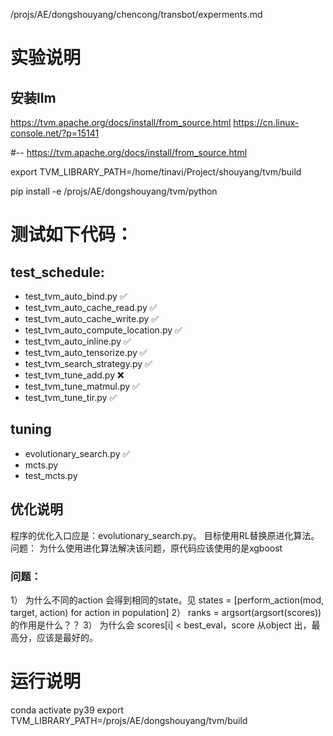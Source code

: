 /projs/AE/dongshouyang/chencong/transbot/experments.md
# 实验说明

## 安装llm
https://tvm.apache.org/docs/install/from_source.html
https://cn.linux-console.net/?p=15141

#--
https://tvm.apache.org/docs/install/from_source.html

export TVM_LIBRARY_PATH=/home/tinavi/Project/shouyang/tvm/build

pip install -e /projs/AE/dongshouyang/tvm/python

# 测试如下代码：

## test_schedule:
* test_tvm_auto_bind.py ✅
* test_tvm_auto_cache_read.py ✅
* test_tvm_auto_cache_write.py ✅
* test_tvm_auto_compute_location.py ✅
* test_tvm_auto_inline.py ✅
* test_tvm_auto_tensorize.py ✅
* test_tvm_search_strategy.py ✅
* test_tvm_tune_add.py ❌
* test_tvm_tune_matmul.py ✅
* test_tvm_tune_tir.py ✅

## tuning
* evolutionary_search.py  ✅
* mcts.py
* test_mcts.py


## 优化说明
程序的优化入口应是：evolutionary_search.py。 目标使用RL替换原进化算法。
问题： 为什么使用进化算法解决该问题，原代码应该使用的是xgboost


### 问题：
1） 为什么不同的action 会得到相同的state。见 states = [perform_action(mod, target, action) for action in population]
2） ranks = argsort(argsort(scores))  的作用是什么？？
3） 为什么会 scores[i] < best_eval，score 从object 出，最高分，应该是最好的。



# 运行说明
conda activate py39
export TVM_LIBRARY_PATH=/projs/AE/dongshouyang/tvm/build


